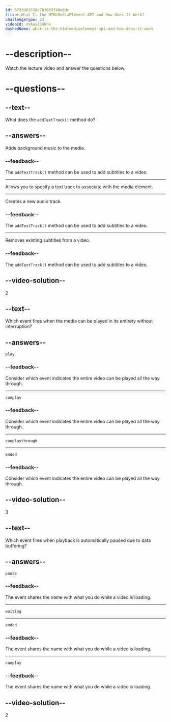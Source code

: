 ```yaml
---
id: 6733d83630e76f08ff49e6dc
title: What Is the HTMLMediaElement API and How Does It Work?
challengeType: 24
videoId: nVAaxZ34khk
dashedName: what-is-the-htmlmediaelement-api-and-how-does-it-work
---
```


# --description--

Watch the lecture video and answer the questions below.

# --questions--

## --text--

What does the `addTextTrack()` method do?

## --answers--

Adds background music to the media.

### --feedback--

The `addTextTrack()` method can be used to add subtitles to a video.

---

Allows you to specify a text track to associate with the media element.

---

Creates a new audio track.

### --feedback--

The `addTextTrack()` method can be used to add subtitles to a video.

---

Removes existing subtitles from a video.

### --feedback--

The `addTextTrack()` method can be used to add subtitles to a video.

## --video-solution--

2

## --text--

Which event fires when the media can be played in its entirety without interruption?

## --answers--

`play`

### --feedback--

Consider which event indicates the entire video can be played all the way through.

---

`canplay`

### --feedback--

Consider which event indicates the entire video can be played all the way through.

---

`canplaythrough`

---

`ended`

### --feedback--

Consider which event indicates the entire video can be played all the way through.

## --video-solution--

3

## --text--

Which event fires when playback is automatically paused due to data buffering?

## --answers--

`pause`

### --feedback--

The event shares the name with what you do while a video is loading.

---

`waiting`

---

`ended`

### --feedback--

The event shares the name with what you do while a video is loading.

---

`canplay`

### --feedback--

The event shares the name with what you do while a video is loading.

## --video-solution--

2
